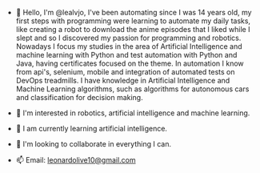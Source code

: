 - 👋 Hello, I'm @lealvjo, I've been automating since I was 14 years old, my first steps with programming were learning to automate my daily tasks, like creating a robot to download the anime episodes that I liked while I slept and so I discovered my passion for programming and robotics. Nowadays I focus my studies in the area of ​​Artificial Intelligence and machine learning with Python and test automation with Python and Java, having certificates focused on the theme. In automation I know from api's, selenium, mobile and integration of automated tests on DevOps treadmills. I have knowledge in Artificial Intelligence and Machine Learning algorithms, such as algorithms for autonomous cars and classification for decision making.

- 👀 I'm interested in robotics, artificial intelligence and machine learning.

- 🌱 I am currently learning artificial intelligence.

- 💞️ I'm looking to collaborate in everything I can.

- 📫 Email: leonardolive10@gmail.com
